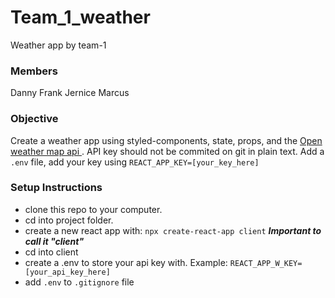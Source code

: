 # Team_1_weather
Weather app by team-1 

### Members
Danny
Frank
Jernice
Marcus

### Objective
Create a weather app using styled-components, state, props, and the <a href="https://openweathermap.org/">Open weather map api </a>.
API key should not be commited on git in plain text. Add a `.env` file, add your key using `REACT_APP_KEY=[your_key_here]`

### Setup Instructions

- clone this repo to your computer. 
- cd into project folder.
- create a new react app with: `npx create-react-app client` ***Important to call it "client"***
- cd into client
- create a .env to store your api key with. Example: `REACT_APP_W_KEY=[your_api_key_here]`
- add `.env` to `.gitignore` file
